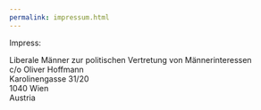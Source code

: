```yaml
---
permalink: impressum.html
---
```


Impress:

Liberale Männer
zur politischen Vertretung von Männerinteressen<br />
c/o Oliver Hoffmann<br />
Karolinengasse 31/20<br />
1040 Wien<br />
Austria<br />
